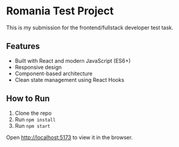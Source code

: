 # Romania Test Project

This is my submission for the frontend/fullstack developer test task.

## Features
- Built with React and modern JavaScript (ES6+)
- Responsive design
- Component-based architecture
- Clean state management using React Hooks

## How to Run
1. Clone the repo
2. Run `npm install`
3. Run `npm start`

Open [http://localhost:5173](http://localhost:5173) to view it in the browser.